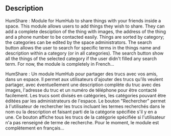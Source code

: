 ## Description
HumShare : Module for HumHub to share things with your friends inside a space. 
This module allows users to add things they wish to share. They can add a complete desciption of the thing with images, the address of the thing and a phone number to be contacted easily.
Things are sorted by category; the categories can be edited by the space administrators.
The search button allows the user to search for specific terms in the things name and description within a category (or in all categories). 
The search button show all the things of the selected category if the user didn't filled any search term. 
For now, the module is completely in French... 

HumShare : Un module HumHub pour partager des trucs avec vos amis, dans un espace.
Il permet aux utilisateurs d'ajouter des trucs qu'ils veulent partager, avec éventuellement une description complète du truc avec des images, l'adresse du truc et un numéro de téléphone pour être contacté facilement.
Les trucs sont divisés en catégories, les catégories pouvant être éditées par les administrateurs de l'espace.
Le bouton "Rechercher" permet à l'utilisateur de rechercher les trucs incluant les termes recherchés dans le nom ou la description et faisant parti de la catégorie spécifiée s'il y en a une.
Ce bouton affiche tous les trucs de la catégorie spécifiée si l'utilisateur n'a pas renseigné de terme de recherche.
Pour le moment, le module est complètement en français...


